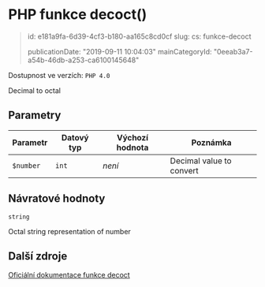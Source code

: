 PHP funkce decoct()
===================

> id: e181a9fa-6d39-4cf3-b180-aa165c8cd0cf
> slug:
> 	cs: funkce-decoct
>
> publicationDate: "2019-09-11 10:04:03"
> mainCategoryId: "0eeab3a7-a54b-46db-a253-ca6100145648"

Dostupnost ve verzích: `PHP 4.0`

Decimal to octal


Parametry
--------------

| Parametr | Datový typ | Výchozí hodnota | Poznámka |
|-----|-----|-----|-----|
| `$number` | `int` | *není* | Decimal value to convert |


Návratové hodnoty
----------------

`string`

Octal string representation of number

Další zdroje
------------

[Oficiální dokumentace funkce decoct](https://www.php.net/manual/en/function.decoct.php)
